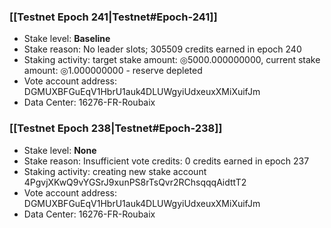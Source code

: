 ### [[Testnet Epoch 241|Testnet#Epoch-241]]
* Stake level: **Baseline**
* Stake reason: No leader slots; 305509 credits earned in epoch 240
* Staking activity: target stake amount: ◎5000.000000000, current stake amount: ◎1.000000000 - reserve depleted
* Vote account address: DGMUXBFGuEqV1HbrU1auk4DLUWgyiUdxeuxXMiXuifJm
* Data Center: 16276-FR-Roubaix
### [[Testnet Epoch 238|Testnet#Epoch-238]]
* Stake level: **None**
* Stake reason: Insufficient vote credits: 0 credits earned in epoch 237
* Staking activity: creating new stake account 4PgvjXKwQ9vYGSrJ9xunPS8rTsQvr2RChsqqqAidttT2
* Vote account address: DGMUXBFGuEqV1HbrU1auk4DLUWgyiUdxeuxXMiXuifJm
* Data Center: 16276-FR-Roubaix